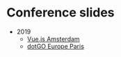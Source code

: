 # Conference slides

* 2019
  * [Vue.js Amsterdam](2019-Vuejs-Amsterdam.md)
  * [dotGO Europe Paris](2019-dotgo-eu.md)

